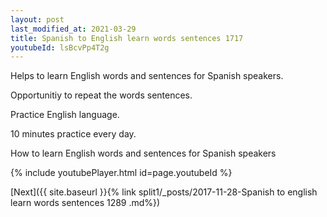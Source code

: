 ```yaml
---
layout: post
last_modified_at: 2021-03-29
title: Spanish to English learn words sentences 1717 
youtubeId: lsBcvPp4T2g
---
```

 
 
Helps to learn English words and sentences for Spanish speakers.

Opportunitiy to repeat the words sentences. 

Practice English language. 
 
10 minutes practice every day. 
 
How to learn English words and sentences for Spanish speakers 
 
{% include youtubePlayer.html id=page.youtubeId %}
 
 
[Next]({{ site.baseurl }}{% link  split1/_posts/2017-11-28-Spanish to english learn words sentences 1289 .md%})
 
